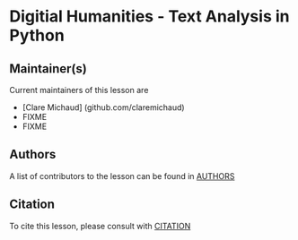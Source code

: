 # Digitial Humanities - Text Analysis in Python


## Maintainer(s)

Current maintainers of this lesson are

* [Clare Michaud] (github.com/claremichaud)
* FIXME
* FIXME


## Authors

A list of contributors to the lesson can be found in [AUTHORS](AUTHORS)

## Citation

To cite this lesson, please consult with [CITATION](CITATION)

[cdh]: https://cdh.carpentries.org
[community-lessons]: https://carpentries.org/community-lessons
[lesson-example]: https://carpentries.github.io/lesson-example
